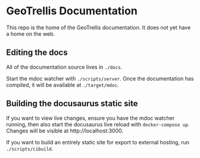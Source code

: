 # GeoTrellis Documentation

This repo is the home of the GeoTrellis documentation. It does not yet have a home on the web.

## Editing the docs

All of the documentation source lives in `./docs`.

Start the mdoc watcher with `./scripts/server`. Once the documentation has compiled, it will be available at `./target/mdoc`.

## Building the docusaurus static site

If you want to view live changes, ensure you have the mdoc watcher running, then also start the docusaurus live reload with `docker-compose up`. Changes will be visible at http://localhost:3000.

If you want to build an entirely static site for export to external hosting, run `./scripts/cibuild`.
